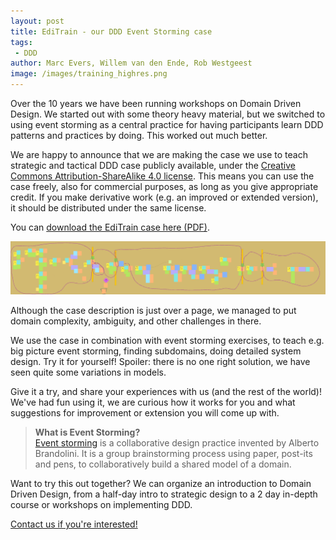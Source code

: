 ```yaml
---
layout: post
title: EdiTrain - our DDD Event Storming case
tags:
 - DDD
author: Marc Evers, Willem van den Ende, Rob Westgeest
image: /images/training_highres.png
---
```


Over the 10 years we have been running workshops on Domain Driven Design. We started out with some theory heavy material, but we switched to using event storming as a central practice for having participants learn DDD patterns and practices by doing. This worked out much better.

We are happy to announce that we are making the case we use to teach strategic and tactical DDD case publicly available, under the [Creative Commons Attribution-ShareAlike 4.0 license](https://creativecommons.org/licenses/by-sa/4.0/). This means you can use the case freely, also for commercial purposes, as long as you give appropriate credit. If you make derivative work (e.g. an improved or extended version), it should be distributed under the same license.

You can [download the EdiTrain case here (PDF)](/attachments/editrain-20250602.pdf).

![zoomed out picture of an event storming result in Miro](/attachments/blogposts/2025/eventstorm-in-miro.png)

Although the case description is just over a page, we managed to put domain complexity, ambiguity, and other challenges in there.

We use the case in combination with event storming exercises, to teach e.g. big picture event storming, finding subdomains, doing detailed system design. Try it for yourself! Spoiler: there is no one right solution, we have seen quite some variations in models.

Give it a try, and share your experiences with us (and the rest of the world)! We've had fun using it, we are curious how it works for you and what suggestions for improvement or extension you will come up with.

> **What is Event Storming?**  
> [Event storming](https://www.avanscoperta.it/it/eventstorming/) is a collaborative design practice invented by Alberto Brandolini. It is a group brainstorming process using paper, post-its and pens, to collaboratively build a shared model of a domain.

<aside>
  <p>
Want to try this out together? We can organize an introduction to Domain Driven Design, from a half-day intro to strategic design to a 2 day in-depth course or workshops on implementing DDD.
  </p>
  <p><div>
    <a href="/contact">Contact us if you're interested!</a>
  </div></p>
</aside>

